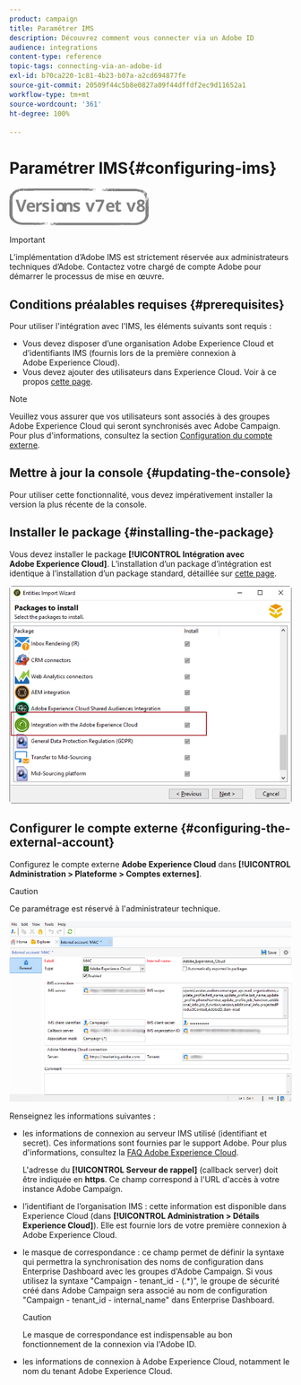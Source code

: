 ```yaml
---
product: campaign
title: Paramétrer IMS
description: Découvrez comment vous connecter via un Adobe ID
audience: integrations
content-type: reference
topic-tags: connecting-via-an-adobe-id
exl-id: b70ca220-1c81-4b23-b07a-a2cd694877fe
source-git-commit: 20509f44c5b8e0827a09f44dffdf2ec9d11652a1
workflow-type: tm+mt
source-wordcount: '361'
ht-degree: 100%

---
```


# Paramétrer IMS{#configuring-ims}

![](../../assets/common.svg)

>[!IMPORTANT]
>
>L’implémentation d’Adobe IMS est strictement réservée aux administrateurs techniques d’Adobe. Contactez votre chargé de compte Adobe pour démarrer le processus de mise en œuvre.

## Conditions préalables requises {#prerequisites}

Pour utiliser l&#39;intégration avec l&#39;IMS, les éléments suivants sont requis :

* Vous devez disposer d’une organisation Adobe Experience Cloud et d’identifiants IMS (fournis lors de la première connexion à Adobe Experience Cloud).
* Vous devez ajouter des utilisateurs dans Experience Cloud. Voir à ce propos [cette page](https://experienceleague.adobe.com/docs/core-services/interface/manage-users-and-products/admin-getting-started.html?lang=fr).

>[!NOTE]
>
>Veuillez vous assurer que vos utilisateurs sont associés à des groupes Adobe Experience Cloud qui seront synchronisés avec Adobe Campaign. Pour plus d&#39;informations, consultez la section [Configuration du compte externe](#configuring-the-external-account).

## Mettre à jour la console {#updating-the-console}

Pour utiliser cette fonctionnalité, vous devez impérativement installer la version la plus récente de la console.

## Installer le package {#installing-the-package}

Vous devez installer le package **[!UICONTROL Intégration avec Adobe Experience Cloud]**. L’installation d’un package d’intégration est identique à l’installation d’un package standard, détaillée sur [cette page](../../installation/using/installing-campaign-standard-packages.md).

![](assets/ims_6.png)

## Configurer le compte externe {#configuring-the-external-account}

Configurez le compte externe **Adobe Experience Cloud** dans **[!UICONTROL Administration > Plateforme > Comptes externes]**.

>[!CAUTION]
>
>Ce paramétrage est réservé à l&#39;administrateur technique.

![](assets/ims_5.png)

Renseignez les informations suivantes :

* les informations de connexion au serveur IMS utilisé (identifiant et secret). Ces informations sont fournies par le support Adobe. Pour plus d&#39;informations, consultez la [FAQ Adobe Experience Cloud](https://experienceleague.adobe.com/docs/core-services/interface/manage-users-and-products/faq.html?lang=fr).

   L&#39;adresse du **[!UICONTROL Serveur de rappel]** (callback server) doit être indiquée en **https**. Ce champ correspond à l&#39;URL d&#39;accès à votre instance Adobe Campaign.

* l’identifiant de l’organisation IMS : cette information est disponible dans Experience Cloud (dans **[!UICONTROL Administration > Détails Experience Cloud]**). Elle est fournie lors de votre première connexion à Adobe Experience Cloud.
* le masque de correspondance : ce champ permet de définir la syntaxe qui permettra la synchronisation des noms de configuration dans Enterprise Dashboard avec les groupes d&#39;Adobe Campaign. Si vous utilisez la syntaxe &quot;Campaign - tenant_id - (.*)&quot;, le groupe de sécurité créé dans Adobe Campaign sera associé au nom de configuration &quot;Campaign - tenant_id - internal_name&quot; dans Enterprise Dashboard.

   >[!CAUTION]
   >
   >Le masque de correspondance est indispensable au bon fonctionnement de la connexion via l&#39;Adobe ID.

* les informations de connexion à Adobe Experience Cloud, notamment le nom du tenant Adobe Experience Cloud.
